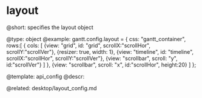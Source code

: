layout
=============

@short:
	specifies the layout object

@type: object
@example:
gantt.config.layout = {
 	css: "gantt_container",
 	rows:[
  	  {
   		cols: [
    	  {view: "grid", id: "grid", scrollX:"scrollHor", scrollY:"scrollVer"},
    	  {resizer: true, width: 1},
          {view: "timeline", id: "timeline", scrollX:"scrollHor", scrollY:"scrollVer"},
    	  {view: "scrollbar", scroll: "y", id:"scrollVer"}
   		]
  	   },
  	  {view: "scrollbar", scroll: "x", id:"scrollHor", height:20}
 	]
};

@template:	api_config
@descr:


@related:
desktop/layout_config.md